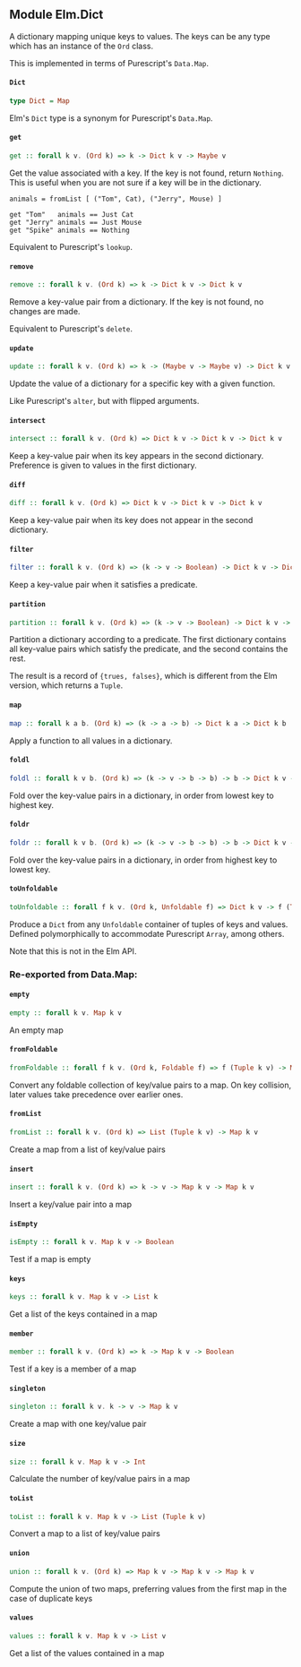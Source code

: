 ## Module Elm.Dict

A dictionary mapping unique keys to values. The keys can be any type which
has an instance of the `Ord` class.

This is implemented in terms of Purescript's `Data.Map`.

#### `Dict`

``` purescript
type Dict = Map
```

Elm's `Dict` type is a synonym for Purescript's `Data.Map`.

#### `get`

``` purescript
get :: forall k v. (Ord k) => k -> Dict k v -> Maybe v
```

Get the value associated with a key. If the key is not found, return
`Nothing`. This is useful when you are not sure if a key will be in the
dictionary.

    animals = fromList [ ("Tom", Cat), ("Jerry", Mouse) ]

    get "Tom"   animals == Just Cat
    get "Jerry" animals == Just Mouse
    get "Spike" animals == Nothing

Equivalent to Purescript's `lookup`.

#### `remove`

``` purescript
remove :: forall k v. (Ord k) => k -> Dict k v -> Dict k v
```

Remove a key-value pair from a dictionary. If the key is not found,
no changes are made.

Equivalent to Purescript's `delete`.

#### `update`

``` purescript
update :: forall k v. (Ord k) => k -> (Maybe v -> Maybe v) -> Dict k v -> Dict k v
```

Update the value of a dictionary for a specific key with a given function.

Like Purescript's `alter`, but with flipped arguments.

#### `intersect`

``` purescript
intersect :: forall k v. (Ord k) => Dict k v -> Dict k v -> Dict k v
```

Keep a key-value pair when its key appears in the second dictionary.
Preference is given to values in the first dictionary.

#### `diff`

``` purescript
diff :: forall k v. (Ord k) => Dict k v -> Dict k v -> Dict k v
```

Keep a key-value pair when its key does not appear in the second dictionary.

#### `filter`

``` purescript
filter :: forall k v. (Ord k) => (k -> v -> Boolean) -> Dict k v -> Dict k v
```

Keep a key-value pair when it satisfies a predicate.

#### `partition`

``` purescript
partition :: forall k v. (Ord k) => (k -> v -> Boolean) -> Dict k v -> { trues :: Dict k v, falses :: Dict k v }
```

Partition a dictionary according to a predicate. The first dictionary
contains all key-value pairs which satisfy the predicate, and the second
contains the rest.

The result is a record of `{trues, falses}`, which is different from the Elm
version, which returns a `Tuple`.

#### `map`

``` purescript
map :: forall k a b. (Ord k) => (k -> a -> b) -> Dict k a -> Dict k b
```

Apply a function to all values in a dictionary.

#### `foldl`

``` purescript
foldl :: forall k v b. (Ord k) => (k -> v -> b -> b) -> b -> Dict k v -> b
```

Fold over the key-value pairs in a dictionary, in order from lowest
key to highest key.

#### `foldr`

``` purescript
foldr :: forall k v b. (Ord k) => (k -> v -> b -> b) -> b -> Dict k v -> b
```

Fold over the key-value pairs in a dictionary, in order from highest
key to lowest key.

#### `toUnfoldable`

``` purescript
toUnfoldable :: forall f k v. (Ord k, Unfoldable f) => Dict k v -> f (Tuple k v)
```

Produce a `Dict` from any `Unfoldable` container of tuples of keys
and values. Defined polymorphically to accommodate Purescript `Array`,
among others.

Note that this is not in the Elm API.


### Re-exported from Data.Map:

#### `empty`

``` purescript
empty :: forall k v. Map k v
```

An empty map

#### `fromFoldable`

``` purescript
fromFoldable :: forall f k v. (Ord k, Foldable f) => f (Tuple k v) -> Map k v
```

Convert any foldable collection of key/value pairs to a map.
On key collision, later values take precedence over earlier ones.

#### `fromList`

``` purescript
fromList :: forall k v. (Ord k) => List (Tuple k v) -> Map k v
```

Create a map from a list of key/value pairs

#### `insert`

``` purescript
insert :: forall k v. (Ord k) => k -> v -> Map k v -> Map k v
```

Insert a key/value pair into a map

#### `isEmpty`

``` purescript
isEmpty :: forall k v. Map k v -> Boolean
```

Test if a map is empty

#### `keys`

``` purescript
keys :: forall k v. Map k v -> List k
```

Get a list of the keys contained in a map

#### `member`

``` purescript
member :: forall k v. (Ord k) => k -> Map k v -> Boolean
```

Test if a key is a member of a map

#### `singleton`

``` purescript
singleton :: forall k v. k -> v -> Map k v
```

Create a map with one key/value pair

#### `size`

``` purescript
size :: forall k v. Map k v -> Int
```

Calculate the number of key/value pairs in a map

#### `toList`

``` purescript
toList :: forall k v. Map k v -> List (Tuple k v)
```

Convert a map to a list of key/value pairs

#### `union`

``` purescript
union :: forall k v. (Ord k) => Map k v -> Map k v -> Map k v
```

Compute the union of two maps, preferring values from the first map in the case
of duplicate keys

#### `values`

``` purescript
values :: forall k v. Map k v -> List v
```

Get a list of the values contained in a map

